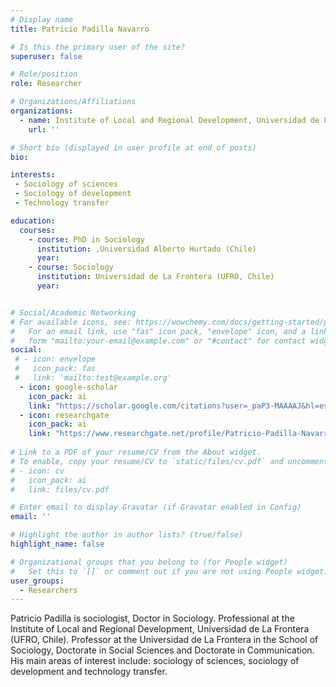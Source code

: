```yaml
---
# Display name
title: Patricio Padilla Navarro

# Is this the primary user of the site?
superuser: false

# Role/position
role: Researcher

# Organizations/Affiliations
organizations:
  - name: Institute of Local and Regional Development, Universidad de La Frontera.
    url: ''

# Short bio (displayed in user profile at end of posts)
bio: 

interests:
 - Sociology of sciences
 - Sociology of development
 - Technology transfer

education:
  courses:
    - course: PhD in Sociology
      institution: ,Universidad Alberto Hurtado (Chile)
      year: 
    - course: Sociology
      institution: Universidad de La Frontera (UFRO, Chile)
      year: 


# Social/Academic Networking
# For available icons, see: https://wowchemy.com/docs/getting-started/page-builder/#icons
#   For an email link, use "fas" icon pack, "envelope" icon, and a link in the
#   form "mailto:your-email@example.com" or "#contact" for contact widget.
social:
 # - icon: envelope
 #   icon_pack: fas
 #   link: 'mailto:test@example.org'
  - icon: google-scholar
    icon_pack: ai
    link: "https://scholar.google.com/citations?user=_paP3-MAAAAJ&hl=es"
  - icon: researchgate
    icon_pack: ai
    link: "https://www.researchgate.net/profile/Patricio-Padilla-Navarro"
    
# Link to a PDF of your resume/CV from the About widget.
# To enable, copy your resume/CV to `static/files/cv.pdf` and uncomment the lines below.
# - icon: cv
#   icon_pack: ai
#   link: files/cv.pdf

# Enter email to display Gravatar (if Gravatar enabled in Config)
email: ''

# Highlight the author in author lists? (true/false)
highlight_name: false

# Organizational groups that you belong to (for People widget)
#   Set this to `[]` or comment out if you are not using People widget.
user_groups:
  - Researchers
---
```


Patricio Padilla is sociologist, Doctor in Sociology. Professional at the Institute of Local and Regional Development, Universidad de La Frontera (UFRO, Chile). Professor at the Universidad de La Frontera in the School of Sociology, Doctorate in Social Sciences and Doctorate in Communication.
His main areas of interest include: sociology of sciences, sociology of development and technology transfer.
